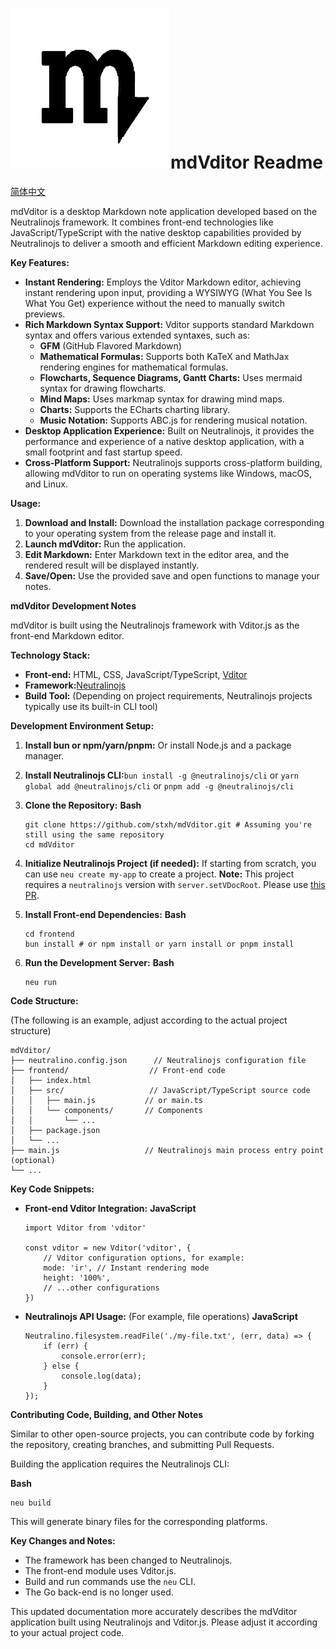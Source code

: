 # ![](resources/icons/appIcon.png)mdVditor Readme

[简体中文](README.cn.md)

mdVditor is a desktop Markdown note application developed based on the Neutralinojs framework. It combines front-end technologies like JavaScript/TypeScript with the native desktop capabilities provided by Neutralinojs to deliver a smooth and efficient Markdown editing experience.

**Key Features:**

* **Instant Rendering:** Employs the Vditor Markdown editor, achieving instant rendering upon input, providing a WYSIWYG (What You See Is What You Get) experience without the need to manually switch previews.
* **Rich Markdown Syntax Support:** Vditor supports standard Markdown syntax and offers various extended syntaxes, such as:
  * **GFM** (GitHub Flavored Markdown)
  * **Mathematical Formulas:** Supports both KaTeX and MathJax rendering engines for mathematical formulas.
  * **Flowcharts, Sequence Diagrams, Gantt Charts:** Uses mermaid syntax for drawing flowcharts.
  * **Mind Maps:** Uses markmap syntax for drawing mind maps.
  * **Charts:** Supports the ECharts charting library.
  * **Music Notation:** Supports ABC.js for rendering musical notation.
* **Desktop Application Experience:** Built on Neutralinojs, it provides the performance and experience of a native desktop application, with a small footprint and fast startup speed.
* **Cross-Platform Support:** Neutralinojs supports cross-platform building, allowing mdVditor to run on operating systems like Windows, macOS, and Linux.

**Usage:**

1. **Download and Install:** Download the installation package corresponding to your operating system from the release page and install it.
2. **Launch mdVditor:** Run the application.
3. **Edit Markdown:** Enter Markdown text in the editor area, and the rendered result will be displayed instantly.
4. **Save/Open:** Use the provided save and open functions to manage your notes.

**mdVditor Development Notes**

mdVditor is built using the Neutralinojs framework with Vditor.js as the front-end Markdown editor.

**Technology Stack:**

* **Front-end:** HTML, CSS, JavaScript/TypeScript, [Vditor](https://github.com/Vanessa219/vditor)
* **Framework:**[Neutralinojs](https://neutralino.js.org/)
* **Build Tool:** (Depending on project requirements, Neutralinojs projects typically use its built-in CLI tool)

**Development Environment Setup:**

1. **Install bun or npm/yarn/pnpm:** Or install Node.js and a package manager.
2. **Install Neutralinojs CLI:**`bun install -g @neutralinojs/cli` or `yarn global add @neutralinojs/cli` or `pnpm add -g @neutralinojs/cli`
3. **Clone the Repository:**
   **Bash**

   ```
   git clone https://github.com/stxh/mdVditor.git # Assuming you're still using the same repository
   cd mdVditor
   ```
4. **Initialize Neutralinojs Project (if needed):** If starting from scratch, you can use `neu create my-app` to create a project.
   **Note:** This project requires a `neutralinojs` version with `server.setVDocRoot`. Please use [this PR](https://github.com/neutralinojs/neutralinojs/pull/1365).
5. **Install Front-end Dependencies:**
   **Bash**

   ```
   cd frontend
   bun install # or npm install or yarn install or pnpm install
   ```
6. **Run the Development Server:**
   **Bash**

   ```
   neu run
   ```

**Code Structure:**

(The following is an example, adjust according to the actual project structure)

```
mdVditor/
├── neutralino.config.json      // Neutralinojs configuration file
├── frontend/                  // Front-end code
│   ├── index.html
│   ├── src/                   // JavaScript/TypeScript source code
│   │   ├── main.js           // or main.ts
│   │   └── components/       // Components
│   │       └── ...
│   ├── package.json
│   └── ...
├── main.js                   // Neutralinojs main process entry point (optional)
└── ...
```

**Key Code Snippets:**

* **Front-end Vditor Integration:**
  **JavaScript**

  ```
  import Vditor from 'vditor'

  const vditor = new Vditor('vditor', {
      // Vditor configuration options, for example:
      mode: 'ir', // Instant rendering mode
      height: '100%',
      // ...other configurations
  })
  ```
* **Neutralinojs API Usage:** (For example, file operations)
  **JavaScript**

  ```
  Neutralino.filesystem.readFile('./my-file.txt', (err, data) => {
      if (err) {
          console.error(err);
      } else {
          console.log(data);
      }
  });
  ```

**Contributing Code, Building, and Other Notes**

Similar to other open-source projects, you can contribute code by forking the repository, creating branches, and submitting Pull Requests.

Building the application requires the Neutralinojs CLI:

**Bash**

```
neu build
```

This will generate binary files for the corresponding platforms.

**Key Changes and Notes:**

* The framework has been changed to Neutralinojs.
* The front-end module uses Vditor.js.
* Build and run commands use the `neu` CLI.
* The Go back-end is no longer used.

This updated documentation more accurately describes the mdVditor application built using Neutralinojs and Vditor.js. Please adjust it according to your actual project code.

